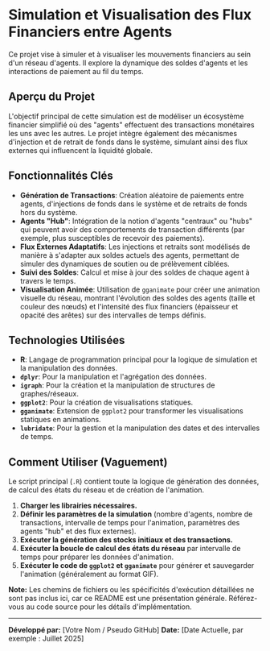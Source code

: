 # Simulation et Visualisation des Flux Financiers entre Agents

Ce projet vise à simuler et à visualiser les mouvements financiers au sein d'un réseau d'agents. Il explore la dynamique des soldes d'agents et les interactions de paiement au fil du temps.

## Aperçu du Projet

L'objectif principal de cette simulation est de modéliser un écosystème financier simplifié où des "agents" effectuent des transactions monétaires les uns avec les autres. Le projet intègre également des mécanismes d'injection et de retrait de fonds dans le système, simulant ainsi des flux externes qui influencent la liquidité globale.

## Fonctionnalités Clés

* **Génération de Transactions**: Création aléatoire de paiements entre agents, d'injections de fonds dans le système et de retraits de fonds hors du système.
* **Agents "Hub"**: Intégration de la notion d'agents "centraux" ou "hubs" qui peuvent avoir des comportements de transaction différents (par exemple, plus susceptibles de recevoir des paiements).
* **Flux Externes Adaptatifs**: Les injections et retraits sont modélisés de manière à s'adapter aux soldes actuels des agents, permettant de simuler des dynamiques de soutien ou de prélèvement ciblées.
* **Suivi des Soldes**: Calcul et mise à jour des soldes de chaque agent à travers le temps.
* **Visualisation Animée**: Utilisation de `gganimate` pour créer une animation visuelle du réseau, montrant l'évolution des soldes des agents (taille et couleur des nœuds) et l'intensité des flux financiers (épaisseur et opacité des arêtes) sur des intervalles de temps définis.

## Technologies Utilisées

* **R**: Langage de programmation principal pour la logique de simulation et la manipulation des données.
* **`dplyr`**: Pour la manipulation et l'agrégation des données.
* **`igraph`**: Pour la création et la manipulation de structures de graphes/réseaux.
* **`ggplot2`**: Pour la création de visualisations statiques.
* **`gganimate`**: Extension de `ggplot2` pour transformer les visualisations statiques en animations.
* **`lubridate`**: Pour la gestion et la manipulation des dates et des intervalles de temps.

## Comment Utiliser (Vaguement)

Le script principal (`.R`) contient toute la logique de génération des données, de calcul des états du réseau et de création de l'animation.

1.  **Charger les librairies nécessaires.**
2.  **Définir les paramètres de la simulation** (nombre d'agents, nombre de transactions, intervalle de temps pour l'animation, paramètres des agents "hub" et des flux externes).
3.  **Exécuter la génération des stocks initiaux et des transactions.**
4.  **Exécuter la boucle de calcul des états du réseau** par intervalle de temps pour préparer les données d'animation.
5.  **Exécuter le code de `ggplot2` et `gganimate`** pour générer et sauvegarder l'animation (généralement au format GIF).

**Note:** Les chemins de fichiers ou les spécificités d'exécution détaillées ne sont pas inclus ici, car ce README est une présentation générale. Référez-vous au code source pour les détails d'implémentation.

---

**Développé par:** [Votre Nom / Pseudo GitHub]
**Date:** [Date Actuelle, par exemple : Juillet 2025]

